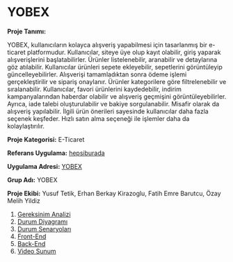 # YOBEX

**Proje Tanımı:**

YOBEX, kullanıcıların kolayca alışveriş yapabilmesi için tasarlanmış bir e-ticaret platformudur. Kullanıcılar, siteye üye olup kayıt olabilir, giriş yaparak alışverişlerini başlatabilirler. Ürünler listelenebilir, aranabilir ve detaylarına göz atılabilir. Kullanıcılar ürünleri sepete ekleyebilir, sepetlerini görüntüleyip güncelleyebilirler. Alışverişi tamamladıktan sonra ödeme işlemi gerçekleştirilir ve sipariş onaylanır. Ürünler kategorilere göre filtrelenebilir ve sıralanabilir. Kullanıcılar, favori ürünlerini kaydedebilir, indirim kampanyalarından haberdar olabilir ve alışveriş geçmişini görüntüleyebilirler. Ayrıca, iade talebi oluşturulabilir ve bakiye sorgulanabilir. Misafir olarak da alışveriş yapılabilir. İlgili ürün önerileri sayesinde kullanıcılar daha fazla seçenek keşfeder. Hızlı satın alma seçeneği ile işlemler daha da kolaylaştırılır.

**Proje Kategorisi:** E-Ticaret

**Referans Uygulama:** [hepsiburada](https://www.hepsiburada.com)

**Uygulama Adresi:** [YOBEX](https://yobex.vercel.app)

**Grup Adı:** YOBEX

**Proje Ekibi:** Yusuf Tetik, Erhan Berkay Kirazoglu, Fatih Emre Barutcu, Özay Melih Yildiz

1. [Gereksinim Analizi](GereksinimAnalizi.md)
2. [Durum Diyagramı](Durum-Diyagramı.md)
3. [Durum Senaryoları](Durum-Senaryoları.md)
4. [Front-End](Front-End.md)
5. [Back-End](Back-End.md)
6. [Video Sunum](Sunum.md)
